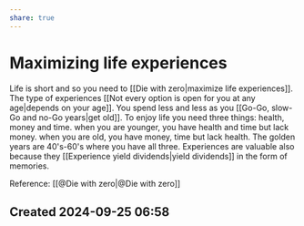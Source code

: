 ```yaml
---
share: true
---
```


# Maximizing life experiences
Life is short and so you need to [[Die with zero|maximize life experiences]]. 
The type of experiences [[Not every option is open for you at any age|depends on your age]]. You spend less and less as you [[Go-Go, slow-Go and no-Go years|get old]]. 
To enjoy life you need three things: health, money and time. when you are younger, you have health and time but lack money. when you are old, you have money, time but lack health. The golden years are 40's-60's where you have all three.
Experiences are valuable also because they [[Experience yield dividends|yield dividends]] in the form of memories.

Reference: [[@Die with zero|@Die with zero]]

## Created 2024-09-25 06:58


